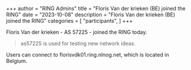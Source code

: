 +++
author = "RING Admins"
title = "Floris Van der krieken (BE) joined the RING"
date = "2023-10-08"
description = "Floris Van der krieken (BE) joined the RING"
categories = [
    "participants",
]
+++

Floris Van der krieken - AS 57225 - joined the RING today.

> as57225 is used for testing new network ideas.

Users can connect to florisvdk01.ring.nlnog.net, which is located in Belgium.
